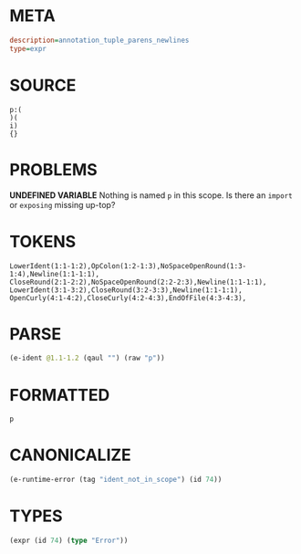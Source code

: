 # META
~~~ini
description=annotation_tuple_parens_newlines
type=expr
~~~
# SOURCE
~~~roc
p:(
)(
i)
{}
~~~
# PROBLEMS
**UNDEFINED VARIABLE**
Nothing is named `p` in this scope.
Is there an `import` or `exposing` missing up-top?

# TOKENS
~~~zig
LowerIdent(1:1-1:2),OpColon(1:2-1:3),NoSpaceOpenRound(1:3-1:4),Newline(1:1-1:1),
CloseRound(2:1-2:2),NoSpaceOpenRound(2:2-2:3),Newline(1:1-1:1),
LowerIdent(3:1-3:2),CloseRound(3:2-3:3),Newline(1:1-1:1),
OpenCurly(4:1-4:2),CloseCurly(4:2-4:3),EndOfFile(4:3-4:3),
~~~
# PARSE
~~~clojure
(e-ident @1.1-1.2 (qaul "") (raw "p"))
~~~
# FORMATTED
~~~roc
p
~~~
# CANONICALIZE
~~~clojure
(e-runtime-error (tag "ident_not_in_scope") (id 74))
~~~
# TYPES
~~~clojure
(expr (id 74) (type "Error"))
~~~

